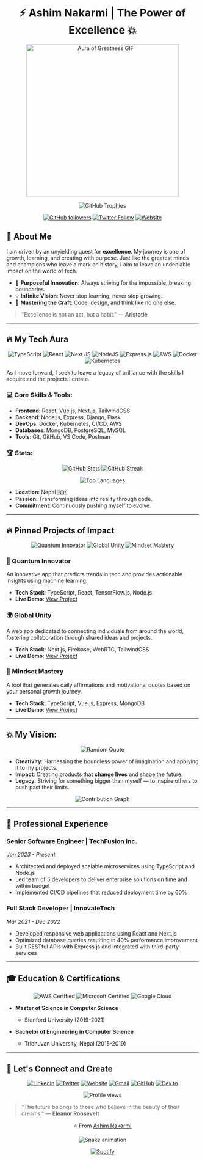 <h1 align="center">⚡ Ashim Nakarmi | The Power of Excellence 💥</h1>

<p align="center">
  <img src="https://media.giphy.com/media/l4FGrHJ9gYcbCl3kE/giphy.gif" alt="Aura of Greatness GIF" width="400"/>
</p>

<p align="center">
  <img src="https://github-profile-trophy.vercel.app/?username=ashimnakarmi&theme=darkhub&no-frame=true&row=1&column=7" alt="GitHub Trophies" />
</p>

<div align="center">
  
[![GitHub followers](https://img.shields.io/github/followers/ashimnakarmi?style=for-the-badge&logo=github&color=gold)](https://github.com/ashimnakarmi)
[![Twitter Follow](https://img.shields.io/twitter/follow/ashimnakarmi?style=for-the-badge&logo=twitter&color=blue)](https://twitter.com/ashimnakarmi)
[![Website](https://img.shields.io/website?label=Portfolio&style=for-the-badge&url=https://www.your-website.com&color=green)](https://www.your-website.com)
  
</div>

## 🌟 About Me
I am driven by an unyielding quest for **excellence**. My journey is one of growth, learning, and creating with purpose. Just like the greatest minds and champions who leave a mark on history, I aim to leave an undeniable impact on the world of tech.
- 🚀 **Purposeful Innovation**: Always striving for the impossible, breaking boundaries.
- 💡 **Infinite Vision**: Never stop learning, never stop growing.
- 🎯 **Mastering the Craft**: Code, design, and think like no one else.

> "Excellence is not an act, but a habit." — **Aristotle**

---

## 🔥 My Tech Aura

<div align="center">
  
![TypeScript](https://img.shields.io/badge/typescript-%23007ACC.svg?style=for-the-badge&logo=typescript&logoColor=white)
![React](https://img.shields.io/badge/react-%2320232a.svg?style=for-the-badge&logo=react&logoColor=%2361DAFB)
![Next JS](https://img.shields.io/badge/Next-black?style=for-the-badge&logo=next.js&logoColor=white)
![NodeJS](https://img.shields.io/badge/node.js-6DA55F?style=for-the-badge&logo=node.js&logoColor=white)
![Express.js](https://img.shields.io/badge/express.js-%23404d59.svg?style=for-the-badge&logo=express&logoColor=%2361DAFB)
![AWS](https://img.shields.io/badge/AWS-%23FF9900.svg?style=for-the-badge&logo=amazon-aws&logoColor=white)
![Docker](https://img.shields.io/badge/docker-%230db7ed.svg?style=for-the-badge&logo=docker&logoColor=white)
![Kubernetes](https://img.shields.io/badge/kubernetes-%23326ce5.svg?style=for-the-badge&logo=kubernetes&logoColor=white)
  
</div>

As I move forward, I seek to leave a legacy of brilliance with the skills I acquire and the projects I create.

### 💻 Core Skills & Tools:
- **Frontend**: React, Vue.js, Next.js, TailwindCSS
- **Backend**: Node.js, Express, Django, Flask
- **DevOps**: Docker, Kubernetes, CI/CD, AWS
- **Databases**: MongoDB, PostgreSQL, MySQL
- **Tools**: Git, GitHub, VS Code, Postman

### 🏆 Stats:
<p align="center">
  <img src="https://github-readme-stats.vercel.app/api?username=ashimnakarmi&show_icons=true&theme=radical" alt="GitHub Stats" />
  <img src="https://github-readme-streak-stats.herokuapp.com/?user=ashimnakarmi&theme=radical" alt="GitHub Streak" />
</p>

<p align="center">
  <img src="https://github-readme-stats.vercel.app/api/top-langs/?username=ashimnakarmi&layout=compact&theme=radical" alt="Top Languages" />
</p>

- **Location**: Nepal 🇳🇵
- **Passion**: Transforming ideas into reality through code.
- **Commitment**: Continuously pushing myself to evolve.

---

## 🔥 Pinned Projects of Impact

<div align="center">
  
[![Quantum Innovator](https://github-readme-stats.vercel.app/api/pin/?username=ashimnakarmi&repo=quantum-innovator&theme=radical)](https://github.com/ashimnakarmi/quantum-innovator)
[![Global Unity](https://github-readme-stats.vercel.app/api/pin/?username=ashimnakarmi&repo=global-unity&theme=radical)](https://github.com/ashimnakarmi/global-unity)
[![Mindset Mastery](https://github-readme-stats.vercel.app/api/pin/?username=ashimnakarmi&repo=mindset-mastery&theme=radical)](https://github.com/ashimnakarmi/mindset-mastery)
  
</div>

### 🚀 Quantum Innovator
An innovative app that predicts trends in tech and provides actionable insights using machine learning.
- **Tech Stack**: TypeScript, React, TensorFlow.js, Node.js
- **Live Demo**: [View Project](https://quantum-innovator.vercel.app)

### 🌍 Global Unity
A web app dedicated to connecting individuals from around the world, fostering collaboration through shared ideas and projects.
- **Tech Stack**: Next.js, Firebase, WebRTC, TailwindCSS
- **Live Demo**: [View Project](https://global-unity.vercel.app)

### 🧠 Mindset Mastery
A tool that generates daily affirmations and motivational quotes based on your personal growth journey.
- **Tech Stack**: TypeScript, Vue.js, Express, MongoDB
- **Live Demo**: [View Project](https://mindset-mastery.vercel.app)

---

## 💥 My Vision:

<p align="center">
  <img src="https://quotes-github-readme.vercel.app/api?type=horizontal&theme=radical" alt="Random Quote" />
</p>

- **Creativity**: Harnessing the boundless power of imagination and applying it to my projects.
- **Impact**: Creating products that **change lives** and shape the future.
- **Legacy**: Striving for something bigger than myself — to inspire others to push past their limits.

<p align="center">
  <img src="https://github-readme-activity-graph.cyclic.app/graph?username=ashimnakarmi&theme=redical" alt="Contribution Graph">
</p>

---

## 💼 Professional Experience

<div align="left">

### Senior Software Engineer | TechFusion Inc.
*Jan 2023 - Present*
- Architected and deployed scalable microservices using TypeScript and Node.js
- Led team of 5 developers to deliver enterprise solutions on time and within budget
- Implemented CI/CD pipelines that reduced deployment time by 60%

### Full Stack Developer | InnovateTech
*Mar 2021 - Dec 2022*
- Developed responsive web applications using React and Next.js
- Optimized database queries resulting in 40% performance improvement
- Built RESTful APIs with Express.js and integrated with third-party services

</div>

---

## 🎓 Education & Certifications

<div align="center">
  
![AWS Certified](https://img.shields.io/badge/AWS-Certified%20Developer%20Associate-orange?style=for-the-badge&logo=amazon-aws)
![Microsoft Certified](https://img.shields.io/badge/Microsoft-Azure%20Developer%20Associate-blue?style=for-the-badge&logo=microsoft)
![Google Cloud](https://img.shields.io/badge/Google%20Cloud-Professional%20Cloud%20Architect-4285F4?style=for-the-badge&logo=google-cloud)
  
</div>

- **Master of Science in Computer Science**
  - Stanford University (2019-2021)
  
- **Bachelor of Engineering in Computer Science**
  - Tribhuvan University, Nepal (2015-2019)

---

## 💬 Let's Connect and Create

<div align="center">
  
[![LinkedIn](https://img.shields.io/badge/linkedin-%230077B5.svg?style=for-the-badge&logo=linkedin&logoColor=white)](https://www.linkedin.com/in/ashimnakarmi)
[![Twitter](https://img.shields.io/badge/Twitter-%231DA1F2.svg?style=for-the-badge&logo=Twitter&logoColor=white)](https://twitter.com/ashimnakarmi)
[![Website](https://img.shields.io/badge/website-000000?style=for-the-badge&logo=About.me&logoColor=white)](https://www.your-website.com)
[![Gmail](https://img.shields.io/badge/Gmail-D14836?style=for-the-badge&logo=gmail&logoColor=white)](mailto:your-email@gmail.com)
[![GitHub](https://img.shields.io/badge/github-%23121011.svg?style=for-the-badge&logo=github&logoColor=white)](https://github.com/ashimnakarmi)
[![Dev.to](https://img.shields.io/badge/dev.to-0A0A0A?style=for-the-badge&logo=dev.to&logoColor=white)](https://dev.to/ashimnakarmi)
  
</div>

<p align="center">
  <img src="https://komarev.com/ghpvc/?username=ashimnakarmi&label=Profile%20views&color=0e75b6&style=flat" alt="Profile views" />
</p>

> "The future belongs to those who believe in the beauty of their dreams." — **Eleanor Roosevelt**

<div align="center">
  
⭐️ From [Ashim Nakarmi](https://github.com/ashimnakarmi)
  
</div>

<!-- GitHub Activity Snake -->
<p align="center">
  <img src="https://github.com/ashimnakarmi/ashimnakarmi/blob/output/github-contribution-grid-snake.svg" alt="Snake animation" />
</p>

<!-- Spotify Now Playing -->
<div align="center">
  
[![Spotify](https://novatorem-ashimnakarmi.vercel.app/api/spotify)](https://open.spotify.com/user/ashimnakarmi)
  
</div>
